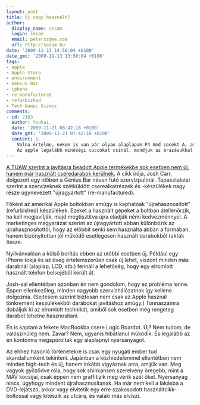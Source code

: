 ```yaml
---
layout: post
title: Új vagy használt?
author:
  display_name: sesam
  login: sesam
  email: petersz@me.com
  url: http://sesam.hu
date: '2009-11-13 14:50:04 +0100'
date_gmt: '2009-11-13 13:50:04 +0100'
tags:
- apple
- Apple Store
- environment
- Genius Bar
- iphone
- re-manufactured
- refurbished
- Tech &amp; Gizmos
comments:
- id: 2103
  author: Youkai
  date: '2009-11-21 08:42:18 +0100'
  date_gmt: '2009-11-21 07:42:18 +0100'
  content: |-
    Volna értelme, nekem is van pár olyan alaplapom P4 Amd socekt A, amiken csak pár kondi van felpúposodva, ha azokat emberi áron lehetne cserélni (lehetett volna ) akkor még jó sokáig használtam volna, de sajnos a mai fogyasztói társadalomban, mindig újat kell venni, ebből élnek a gyártók.  Nekem most az aktuális Asus deszkám amiben egy am2-es proci van szarakodik. Valószínűleg a NB... sajnos jövöre lehet hogy cserélnem kell, szóval akkor meg a deszka a proci és a memória a szemétbe, mert az újak (AM3+) már inkább ddr3-al mennek, azokba meg már nem lehet berakni egy X2 4200-at, szóval így van rákényszerítve azt ember, hogy újat vegyen.
    Az apple legalább minőségi cuccokat csinál, mondjuk az árazásukkal nem vagyok kibékülve, a diszkrét vga felhozatalukról meg már ne is beszéljünk. Ok ha vennék egy imac-et egy alapot abban is lenne egy NV 9400 Mobile, most egy 8800 GTS OC van a gépemben, és elégedett vagyok vele, szóval alá nem nagyon akarok menni, mert kihasználom, szóval ezért nem lesz mac az asztalomon, inkább cserélem 2-3 évente a vasat...
---
```


[A TUAW szerint a javításra beadott Apple termékekbe sok esetben nem új, hanem már használt cseredarabok kerülnek.](http://www.tuaw.com/2009/11/01/think-those-warranty-parts-are-new-think-again) A cikk írója, Josh Carr, dolgozott egy időben a Genius Bar néven futó szervízpultnál. Tapasztalatai szerint a szervízeknek szétküldött cserealkatrészek és -készülékek nagy része úgynevezett "újragyártott" (re-manufactured).

Főként az amerikai Apple boltokban amúgy is kaphatóak "újrahasznosított" (refurbished) készülékek. Ezeket a használt gépeket a boltban átellenőrzik, ha kell megjavítják, majd megtisztítva újra eladják némi kedvezménnyel. A marketinges magyarázat szerint az újragyártott abban különbözik az újrahasznosítottól, hogy az előbbit senki sem használta abban a formában, hanem bizonyítottan jól működő esetlegesen használt darabokból rakták össze.

Nyilvánvalóan a külső borítás ebben az utóbbi esetben új. Például egy iPhone tokja és az üveg értelemszerűen csak új lehet, viszont minden más darabnál (alaplap, LCD, stb.) fennáll a lehetőség, hogy egy elromlott használt telefon belsejéből került át.

Josh-sal ellentétben azonban én nem gondolom, hogy ez probléma lenne. Éppen ellenkezőleg, minden nagyobb szervízhálózatnak így kellene dolgoznia. (Sejtésem szerint biztosan nem csak az Apple használ tönkrement készülékekből darabokat javításhoz amúgy.) Tonnaszámra dobáljuk ki az elromlott technikát, amiből sok esetben még rengeteg darabot lehetne hasznosítani.

Én is kaptam a fekete MacBookba csere Logic Boardot. Új? Nem tudom, de valószínűleg nem. Zavar? Nem, ugyanis hibátlanul működik. És legalább az én kontómra megspóroltak egy alaplapnyi nyersanyagot.

Az ehhez hasonló történetekre is csak egy nyugati ember tud skandallumként tekinteni. Japánban a közhiedelemmel ellentétben nem minden high-tech és új, hanem inkább vigyáznak arra, amijük van. Meg vagyok győződve róla, hogy sok shinkansen szerelvény öregebb, mint a MÁV kocsijai, csak éppen nem graffitizik meg verik szét őket. Nyersanyag nincs, úgyhogy mindent újrahasznosítanak. Ha már nem kell a lakásba a DVD-lejátszó, akkor vagy elvitetik egy erre szakosodott használtcikk-boltossal vagy kiteszik az utcára, és valaki más elviszi.

